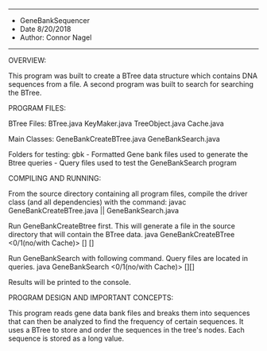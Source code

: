 ****************
* GeneBankSequencer
* Date 8/20/2018
* Author: Connor Nagel 
**************** 

OVERVIEW:

This program was built to create a BTree data structure which contains DNA sequences from a file. A second program was built to search 
for searching the BTree.

PROGRAM FILES:

BTree Files:
BTree.java
KeyMaker.java
TreeObject.java
Cache.java

Main Classes:
GeneBankCreateBTree.java
GeneBankSearch.java

Folders for testing:
gbk - Formatted Gene bank files used to generate the Btree
queries - Query files used to test the GeneBankSearch program

COMPILING AND RUNNING:

From the source directory containing all program files, compile the
driver class (and all dependencies) with the command:
javac GeneBankCreateBTree.java || GeneBankSearch.java
 
Run GeneBankCreateBtree first. This will generate a file in the source directory that will contain the BTree data.
java GeneBankCreateBTree <0/1(no/with Cache)> <degree> <gbk file> <sequence length> [<cache size>] [<debug level>]

Run GeneBankSearch with following command. Query files are located in queries.
java GeneBankSearch <0/1(no/with Cache)> <btree file> <query file> [<cache size>][<debug level>]
 
Results will be printed to the console.

PROGRAM DESIGN AND IMPORTANT CONCEPTS:

This program reads gene data bank files and breaks them into sequences that can then be analyzed to find the frequency of certain sequences. It uses a BTree to store and order the sequences in the tree's nodes. Each sequence is stored as a long value.
 